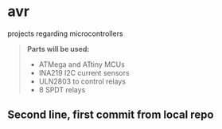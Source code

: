 # avr
projects regarding microcontrollers

> **Parts will be used:**
> - ATMega and ATtiny MCUs
> - INA219 I2C current sensors
> - ULN2803 to control relays 
> - 8 SPDT relays 

## Second line, first commit from local repo
